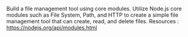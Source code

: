 Build a file management tool using core modules.
Utilize Node.js core modules such as File System, Path, and HTTP to create a simple file management tool that can create, read, and delete files.
Resources :
https://nodejs.org/api/modules.html